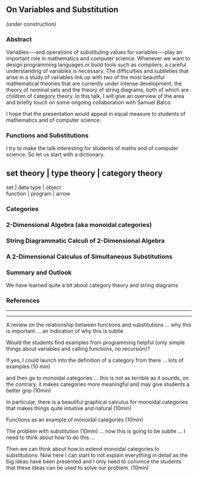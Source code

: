 ## On Variables and Substitution

(under construction)

### Abstract

Variables---and operations of substituting values for variables---play an important role in mathematics and computer science. Whenever we want to design programming languages or build tools such as compilers, a careful understanding of variables is necessary. The difficulties and subtleties that arise in a study of variables link up with two of the most beautiful mathematical theories that are currently under intense development, the theory of nominal sets and the theory of string diagrams, both of which are children of category theory. In this talk, I will give an overview of the area and briefly touch on some ongoing collaboration with Samuel Balco. 

I hope that the presentation would appeal in equal measure to students of mathematics and of computer science.

### Functions and Substitutions

I try to make the talk interesting for students of maths and of computer science. So let us start with a dictionary.

set theory | type theory | category theory
------------------------------------------
set | data type | object  
function | program | arrow

### Categories 

### 2-Dimensional Algebra (aka monoidal categories)

### String Diagrammatic Calculi of 2-Dimensional Algebra

### A 2-Dimensional Calculus of Simultaneous Substitutions

### Summary and Outlook

We have learned quite a bit about category theory and string diagrams

### References



---
---

A review on the relationship between functions and substitutions  ... why this is important ... an indication of why this is subtle 

Would the students find examples from programming helpful (only simple things about variables and calling functions, no recursion)?

If yes, I could launch into the definition of a category from there ... lots of examples (10 min) 

and then go to monoidal categories ... this is not as terrible as it sounds, on the contrary, it makes categories more meaningful and may give students a better grip (10min)

In particular, there is a beautiful graphical calculus for monoidal categories that makes things quite intuitive and natural (10min)

Functions as an example of monoidal categories (10min)

The problem with substitution (10min) ... now this is going to be subtle ... I need to think about how to do this ...

Then we can think about how to extend monoidal categories to substitutions. Now here I can start to not explain everything in detail as the big ideas have been presented and I only need to convince the students that these ideas can be used to solve our problem. (10min)
